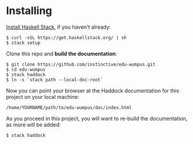 # Installing

[Install Haskell Stack](https://docs.haskellstack.org/en/stable/README/), if you haven't already:

    $ curl -sSL https://get.haskellstack.org/ | sh
    $ stack setup

Clone this repo and **build the documentation**:

    $ git clone https://github.com/instinctive/edu-wumpus.git
    $ cd edu-wumpus
    $ stack haddock
    $ ln -s `stack path --local-doc-root`

Now you can point your browser at the Haddock documentation for this project on your local machine:

    /home/YOURNAME/path/to/edu-wumpus/doc/index.html

As you proceed in this project, you will want to re-build the documentation, as more will be added:

    $ stack haddock
